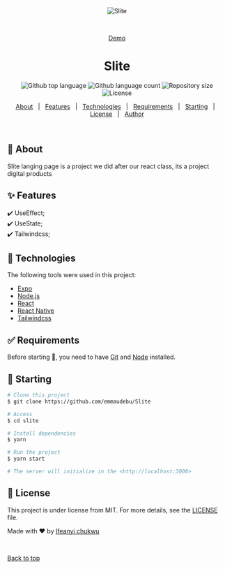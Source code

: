 <div align="center" id="top"> 
  <img src="./.github/app.gif" alt="Slite" />

&#xa0;

<a href="https://slites.netlify.app">Demo</a>

</div>

<h1 align="center">Slite</h1>

<p align="center">
  <img alt="Github top language" src="https://img.shields.io/github/languages/top/emmaudebu/slite?color=56BEB8">

  <img alt="Github language count" src="https://img.shields.io/github/languages/count/emmaudebu/slite?color=56BEB8">

  <img alt="Repository size" src="https://img.shields.io/github/repo-size/emmaudebu/slite?color=56BEB8">

  <img alt="License" src="https://img.shields.io/github/license/emmaudebu/slite?color=56BEB8">

  <!-- <img alt="Github issues" src="https://img.shields.io/github/issues/{{YOUR_GITHUB_USERNAME}}/slite?color=56BEB8" /> -->

  <!-- <img alt="Github forks" src="https://img.shields.io/github/forks/{{YOUR_GITHUB_USERNAME}}/slite?color=56BEB8" /> -->

  <!-- <img alt="Github stars" src="https://img.shields.io/github/stars/{{YOUR_GITHUB_USERNAME}}/slite?color=56BEB8" /> -->
</p>

<!-- Status -->

<!-- <h4 align="center">
	🚧  Slite 🚀 Under construction...  🚧
</h4>

<hr> -->

<p align="center">
  <a href="#dart-about">About</a> &#xa0; | &#xa0; 
  <a href="#sparkles-features">Features</a> &#xa0; | &#xa0;
  <a href="#rocket-technologies">Technologies</a> &#xa0; | &#xa0;
  <a href="#white_check_mark-requirements">Requirements</a> &#xa0; | &#xa0;
  <a href="#checkered_flag-starting">Starting</a> &#xa0; | &#xa0;
  <a href="#memo-license">License</a> &#xa0; | &#xa0;
  <a href="https://github.com/emmaudebu" target="_blank">Author</a>
</p>

<br>

## :dart: About

Slite langing page is a project we did after our react class, its a project digital products

## :sparkles: Features

:heavy_check_mark: UseEffect;\
:heavy_check_mark: UseState;\
:heavy_check_mark: Tailwindcss;

## :rocket: Technologies

The following tools were used in this project:

- [Expo](https://expo.io/)
- [Node.js](https://nodejs.org/en/)
- [React](https://pt-br.reactjs.org/)
- [React Native](https://reactnative.dev/)
- [Tailwindcss](https://www.Tailwindcss.com/)

## :white_check_mark: Requirements

Before starting :checkered_flag:, you need to have [Git](https://git-scm.com) and [Node](https://nodejs.org/en/) installed.

## :checkered_flag: Starting

```bash
# Clone this project
$ git clone https://github.com/emmaudebu/Slite

# Access
$ cd slite

# Install dependencies
$ yarn

# Run the project
$ yarn start

# The server will initialize in the <http://localhost:3000>
```

## :memo: License

This project is under license from MIT. For more details, see the [LICENSE](LICENSE.md) file.

Made with :heart: by <a href="https://github.com/emmaudebu" target="_blank">Ifeanyi chukwu</a>

&#xa0;

<a href="#top">Back to top</a>
